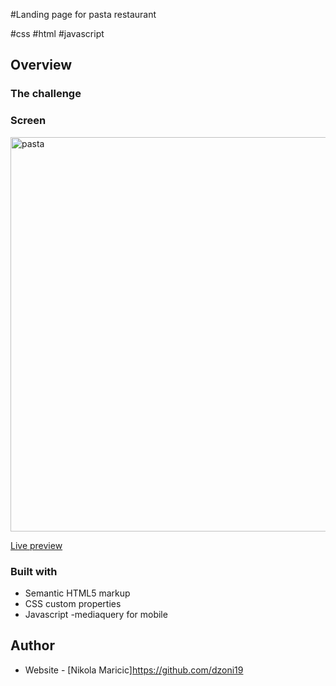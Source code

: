 #Landing page for pasta restaurant 
 
#css #html #javascript


## Overview

### The challenge


### Screen
<img width="631" alt="pasta" src="https://user-images.githubusercontent.com/63516391/131170410-18c12ce7-2d3a-4896-aa4e-73dd5c9ba228.png">



<a href="https://dzoni19.github.io/pasta-restaurant/">Live preview</a>




### Built with

- Semantic HTML5 markup
- CSS custom properties
- Javascript
-mediaquery for mobile


## Author

- Website - [Nikola Maricic]https://github.com/dzoni19
